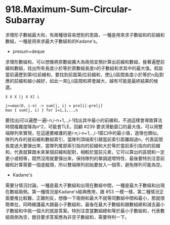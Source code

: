 # 918.Maximum-Sum-Circular-Subarray

求環形子數組最大和，有兩種很容易想到的思路，一種是用來求子數組和的前綴和數組，一種是用來求最大子數組和的Kadane's。

- presum+deque

求環形數組和，可以想像將原數組擴大為兩倍並預計算出前綴和數組，接著遍歷前綴和數組，找出所有長度小於等於原數組長度n的子數組和求其中的最大值。假設當前遍歷到第i位前綴和，要找到前面第j位前綴和，使[j,i)區間長度小於等於n且j對應的前綴和越小越好，如此一來[j,i)區間和將會越大，越有可能是最終結果的候選。

```
X X X [j X X] i

j>=max(0, i-n) -> sum[j, i) = pre[i]-pre[j]
max { sum[j, i) } for i=1,1,..,n
```

要找出j可以遍歷一遍i-n,i-n+1,..,i-1找出其中最小的前綴和，不過這樣會導致算法時間複雜度降為n^2，可能會TLE。回顧 #239 要求滑動窗口的最大值，可以用雙端隊列來實現，在這邊要維護的是i-n,i-n+1,..,i-1窗口中的最小值，道理也類似。隊列內存的是前綴和數組索引，當隊列頂端索引跟當前索引距離超過n，代表區間長度過大要彈出來，當隊列尾部索引指向的前綴和大於等於當前索引指向的前綴和，代表就算跟未來某個前綴和配對，相較於當前元素，它可以算出的區間和一定更小或相等，既然沒用就要彈出來，保持隊列的單調遞增特性，最後要特別注意前綴和計算需要一個虛擬頭，所以雙端隊列初始要放入一個零，避免隊列可能為空。

- Kadane's

需要分情況討論，一種是最大子數組和出現在數組中間，一種是最大子數組和出現在數組兩側。第一種情況是Kadane's經典應用，跟 #53 一模一樣，第二種情況正面要推比較難，正難則反，想像一下兩側和最大不就等同數組中間和最小，那就很簡單拉，同時維護最大跟最小子數組和，最後在最大子數組和跟數組總和減去最小子數組和中挑一個大的就是答案。特別注意當數組總和等於最小子數組和，代表數組兩側為空，題目要求答案應為非空子數組和，需要特判一下。
